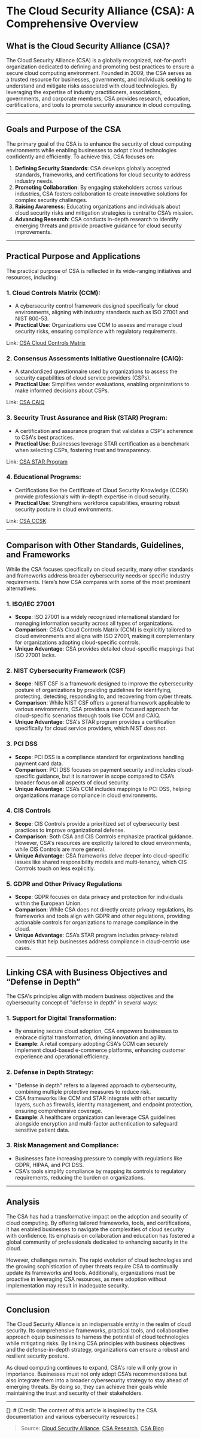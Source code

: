 # **The Cloud Security Alliance (CSA): A Comprehensive Overview**

## **What is the Cloud Security Alliance (CSA)?**

The Cloud Security Alliance (CSA) is a globally recognized, not-for-profit organization dedicated to defining and promoting best practices to ensure a secure cloud computing environment. Founded in 2009, the CSA serves as a trusted resource for businesses, governments, and individuals seeking to understand and mitigate risks associated with cloud technologies. By leveraging the expertise of industry practitioners, associations, governments, and corporate members, CSA provides research, education, certifications, and tools to promote security assurance in cloud computing.

---

## **Goals and Purpose of the CSA**

The primary goal of the CSA is to enhance the security of cloud computing environments while enabling businesses to adopt cloud technologies confidently and efficiently. To achieve this, CSA focuses on:

1. **Defining Security Standards**: CSA develops globally accepted standards, frameworks, and certifications for cloud security to address industry needs.
2. **Promoting Collaboration**: By engaging stakeholders across various industries, CSA fosters collaboration to create innovative solutions for complex security challenges.
3. **Raising Awareness**: Educating organizations and individuals about cloud security risks and mitigation strategies is central to CSA’s mission.
4. **Advancing Research**: CSA conducts in-depth research to identify emerging threats and provide proactive guidance for cloud security improvements.

---

## **Practical Purpose and Applications**

The practical purpose of CSA is reflected in its wide-ranging initiatives and resources, including:

### 1. **Cloud Controls Matrix (CCM)**:
- A cybersecurity control framework designed specifically for cloud environments, aligning with industry standards such as ISO 27001 and NIST 800-53.
- **Practical Use**: Organizations use CCM to assess and manage cloud security risks, ensuring compliance with regulatory requirements.

Link: [CSA Cloud Controls Matrix](https://cloudsecurityalliance.org/research/ccm/)

### 2. **Consensus Assessments Initiative Questionnaire (CAIQ)**:
- A standardized questionnaire used by organizations to assess the security capabilities of cloud service providers (CSPs).
- **Practical Use**: Simplifies vendor evaluations, enabling organizations to make informed decisions about CSPs.

Link: [CSA CAIQ](https://cloudsecurityalliance.org/research/cai/)

### 3. **Security Trust Assurance and Risk (STAR) Program**:
- A certification and assurance program that validates a CSP's adherence to CSA's best practices.
- **Practical Use**: Businesses leverage STAR certification as a benchmark when selecting CSPs, fostering trust and transparency.

Link: [CSA STAR Program](https://cloudsecurityalliance.org/star)

### 4. **Educational Programs**:
- Certifications like the Certificate of Cloud Security Knowledge (CCSK) provide professionals with in-depth expertise in cloud security.
- **Practical Use**: Strengthens workforce capabilities, ensuring robust security posture in cloud environments.

Link: [CSA CCSK](https://cloudsecurityalliance.org/education/ccsk/)

---

## **Comparison with Other Standards, Guidelines, and Frameworks**

While the CSA focuses specifically on cloud security, many other standards and frameworks address broader cybersecurity needs or specific industry requirements. Here’s how CSA compares with some of the most prominent alternatives:

### 1. **ISO/IEC 27001**
- **Scope**: ISO 27001 is a widely recognized international standard for managing information security across all types of organizations.
- **Comparison**: CSA’s Cloud Controls Matrix (CCM) is explicitly tailored to cloud environments and aligns with ISO 27001, making it complementary for organizations adopting cloud-specific controls.
- **Unique Advantage**: CSA provides detailed cloud-specific mappings that ISO 27001 lacks.

### 2. **NIST Cybersecurity Framework (CSF)**
- **Scope**: NIST CSF is a framework designed to improve the cybersecurity posture of organizations by providing guidelines for identifying, protecting, detecting, responding to, and recovering from cyber threats.
- **Comparison**: While NIST CSF offers a general framework applicable to various environments, CSA provides a more focused approach for cloud-specific scenarios through tools like CCM and CAIQ.
- **Unique Advantage**: CSA's STAR program provides a certification specifically for cloud service providers, which NIST does not.

### 3. **PCI DSS**
- **Scope**: PCI DSS is a compliance standard for organizations handling payment card data.
- **Comparison**: PCI DSS focuses on payment security and includes cloud-specific guidance, but it is narrower in scope compared to CSA’s broader focus on all aspects of cloud security.
- **Unique Advantage**: CSA’s CCM includes mappings to PCI DSS, helping organizations manage compliance in cloud environments.

### 4. **CIS Controls**
- **Scope**: CIS Controls provide a prioritized set of cybersecurity best practices to improve organizational defense.
- **Comparison**: Both CSA and CIS Controls emphasize practical guidance. However, CSA's resources are explicitly tailored to cloud environments, while CIS Controls are more general.
- **Unique Advantage**: CSA frameworks delve deeper into cloud-specific issues like shared responsibility models and multi-tenancy, which CIS Controls touch on less explicitly.

### 5. **GDPR and Other Privacy Regulations**
- **Scope**: GDPR focuses on data privacy and protection for individuals within the European Union.
- **Comparison**: While CSA does not directly create privacy regulations, its frameworks and tools align with GDPR and other regulations, providing actionable controls for organizations to manage compliance in the cloud.
- **Unique Advantage**: CSA’s STAR program includes privacy-related controls that help businesses address compliance in cloud-centric use cases.

---

## **Linking CSA with Business Objectives and “Defense in Depth”**

The CSA's principles align with modern business objectives and the cybersecurity concept of "defense in depth" in several ways:

### 1. **Support for Digital Transformation**:
- By ensuring secure cloud adoption, CSA empowers businesses to embrace digital transformation, driving innovation and agility.
- **Example**: A retail company adopting CSA's CCM can securely implement cloud-based e-commerce platforms, enhancing customer experience and operational efficiency.

### 2. **Defense in Depth Strategy**:
- "Defense in depth" refers to a layered approach to cybersecurity, combining multiple protective measures to reduce risk.
- CSA frameworks like CCM and STAR integrate with other security layers, such as firewalls, identity management, and endpoint protection, ensuring comprehensive coverage.
- **Example**: A healthcare organization can leverage CSA guidelines alongside encryption and multi-factor authentication to safeguard sensitive patient data.

### 3. **Risk Management and Compliance**:
- Businesses face increasing pressure to comply with regulations like GDPR, HIPAA, and PCI DSS.
- CSA's tools simplify compliance by mapping its controls to regulatory requirements, reducing the burden on organizations.

---

## **Analysis**

The CSA has had a transformative impact on the adoption and security of cloud computing. By offering tailored frameworks, tools, and certifications, it has enabled businesses to navigate the complexities of cloud security with confidence. Its emphasis on collaboration and education has fostered a global community of professionals dedicated to enhancing security in the cloud.

However, challenges remain. The rapid evolution of cloud technologies and the growing sophistication of cyber threats require CSA to continually update its frameworks and tools. Additionally, organizations must be proactive in leveraging CSA resources, as mere adoption without implementation may result in inadequate security.

---

## **Conclusion**

The Cloud Security Alliance is an indispensable entity in the realm of cloud security. Its comprehensive frameworks, practical tools, and collaborative approach equip businesses to harness the potential of cloud technologies while mitigating risks. By linking CSA principles with business objectives and the defense-in-depth strategy, organizations can ensure a robust and resilient security posture.

As cloud computing continues to expand, CSA's role will only grow in importance. Businesses must not only adopt CSA’s recommendations but also integrate them into a broader cybersecurity strategy to stay ahead of emerging threats. By doing so, they can achieve their goals while maintaining the trust and security of their stakeholders.

---

[]: # (Credit: The content of this article is inspired by the CSA documentation and various cybersecurity resources.)

> Source: [Cloud Security Alliance](https://cloudsecurityalliance.org/), [CSA Research](https://cloudsecurityalliance.org/research/), [CSA Blog](https://cloudsecurityalliance.org/blog/)